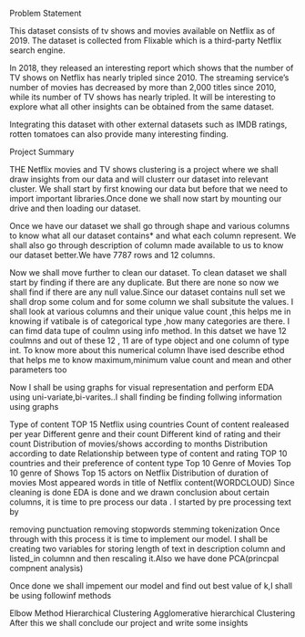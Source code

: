 Problem Statement

This dataset consists of tv shows and movies available on Netflix as of 2019. The dataset is collected from Flixable which is a third-party Netflix search engine.

In 2018, they released an interesting report which shows that the number of TV shows on Netflix has nearly tripled since 2010. The streaming service’s number of movies has decreased by more than 2,000 titles since 2010, while its number of TV shows has nearly tripled. It will be interesting to explore what all other insights can be obtained from the same dataset.

Integrating this dataset with other external datasets such as IMDB ratings, rotten tomatoes can also provide many interesting finding.

Project Summary


THE Netflix movies and TV shows clustering is a project where we shall draw insights from our data and will clusterr our dataset into relevant cluster. We shall start by first knowing our data but before that we need to import important libraries.Once done we shall now start by mounting our drive and then loading our dataset.

Once we have our dataset we shall go through shape and various columns to know what all our dataset contains* and what each column represent. We shall also go through description of column made available to us to know our dataset better.We have 7787 rows and 12 columns.

Now we shall move further to clean our dataset. To clean dataset we shall start by finding if there are any duplicate. But there are none so now we shall find if there are any null value.Since our dataset contains null set we shall drop some colum and for some column we shall subsitute the values. I shall look at various columns and their unique value count ,this helps me in knowing if vatibale is of categorical type ,how many categories are there. I can fimd data tupe of coulmn using info method. In this datset we have 12 coulmns and out of these 12 , 11 are of type object and one column of type int. To know more about this numerical column Ihave ised describe ethod that helps me to know maximum,minimum value count and mean and other parameters too

Now I shall be using graphs for visual representation and perform EDA using uni-variate,bi-varites..I shall finding be finding follwing information using graphs

Type of content
TOP 15 Netflix using countries
Count of content realeased per year
Different genre and their count
Different kind of rating and their count
Distribution of movies/shows according to months
Distribution according to date
Relationship between type of content and rating
TOP 10 countries and their preference of content type
Top 10 Genre of Movies
Top 10 genre of Shows
Top 15 actors on Netflix
Distribution of duration of movies
Most appeared words in title of Netflix content(WORDCLOUD)
Since cleaning is done EDA is done and we drawn conclusion about certain columns, it is time to pre process our data . I started by pre processing text by

removing punctuation
removing stopwords
stemming
tokenization
Once through with this process it is time to implement our model. I shall be creating two variables for storing length of text in description column and listed_in columnn and then rescaling it.Also we have done PCA(princpal compnent analysis)

Once done we shall impement our model and find out best value of k,I shall be using followinf methods

Elbow Method
Hierarchical Clustering
Agglomerative hierarchical Clustering
After this we shall conclude our project and write some insights
